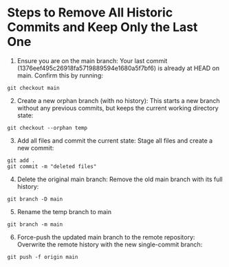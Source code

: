 # Steps to Remove All Historic Commits and Keep Only the Last One

1. Ensure you are on the main branch: Your last commit (1376eef495c26918fa5719889594e1680a5f7bf6) is already at HEAD on main. Confirm this by running:

```
git checkout main
```

2. Create a new orphan branch (with no history): This starts a new branch without any previous commits, but keeps the current working directory state:

```
git checkout --orphan temp
```

3. Add all files and commit the current state: Stage all files and create a new commit:

```
git add .
git commit -m "deleted files"
```
4. Delete the original main branch: Remove the old main branch with its full history:

```
git branch -D main
```

5. Rename the temp branch to main
```
git branch -m main
```

6. Force-push the updated main branch to the remote repository: Overwrite the remote history with the new single-commit branch:

```
git push -f origin main
```
